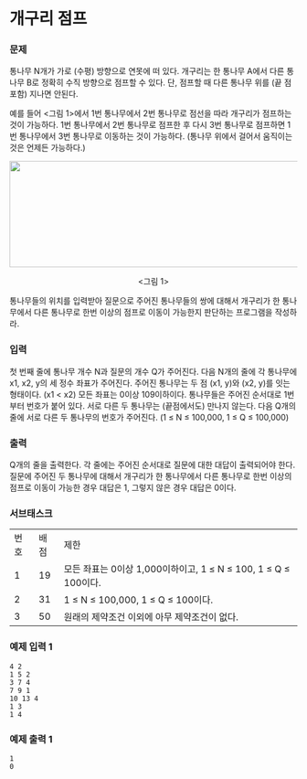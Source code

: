 # 개구리 점프

### 문제

통나무 N개가 가로 (수평) 방향으로 연못에 떠 있다. 개구리는 한 통나무 A에서 다른 통나무 B로 정확히 수직 방향으로 점프할 수 있다. 단, 점프할 때 다른 통나무 위를 (끝 점 포함) 지나면 안된다.

예를 들어 <그림 1>에서 1번 통나무에서 2번 통나무로 점선을 따라 개구리가 점프하는 것이 가능하다. 1번 통나무에서 2번 통나무로 점프한 후 다시 3번 통나무로 점프하면 1번 통나무에서 3번 통나무로 이동하는 것이 가능하다. (통나무 위에서 걸어서 움직이는 것은 언제든 가능하다.)


<p style="text-align: center;"><img alt="" src="https://upload.acmicpc.net/98a76e73-0187-43bb-90f9-435f8055e74f/-/preview/" style="width: 521px; height: 186px;" /></p>

<p style="text-align: center;">&lt;그림 1&gt;</p>


통나무들의 위치를 입력받아 질문으로 주어진 통나무들의 쌍에 대해서 개구리가 한 통나무에서 다른 통나무로 한번 이상의 점프로 이동이 가능한지 판단하는 프로그램을 작성하라.

### 입력

첫 번째 줄에 통나무 개수 N과 질문의 개수 Q가 주어진다. 다음 N개의 줄에 각 통나무에 x1, x2, y의 세 정수 좌표가 주어진다. 주어진 통나무는 두 점 (x1, y)와 (x2, y)를 잇는 형태이다. (x1 < x2) 모든 좌표는 0이상 109이하이다. 통나무들은 주어진 순서대로 1번부터 번호가 붙어 있다. 서로 다른 두 통나무는 (끝점에서도) 만나지 않는다. 다음 Q개의 줄에 서로 다른 두 통나무의 번호가 주어진다. (1 ≤ N ≤ 100,000, 1 ≤ Q ≤ 100,000)

### 출력

Q개의 줄을 출력한다. 각 줄에는 주어진 순서대로 질문에 대한 대답이 출력되어야 한다. 질문에 주어진 두 통나무에 대해서 개구리가 한 통나무에서 다른 통나무로 한번 이상의 점프로 이동이 가능한 경우 대답은 1, 그렇지 않은 경우 대답은 0이다.

### 서브태스크

| | | |
|-|-|-|
|번호|배점|제한|
|1|19|모든 좌표는 0이상 1,000이하이고, 1 ≤ N ≤ 100, 1 ≤ Q ≤ 100이다.|
|2|31|1 ≤ N ≤ 100,000, 1 ≤ Q ≤ 100이다.|
|3|50|원래의 제약조건 이외에 아무 제약조건이 없다.|

### 예제 입력 1 

~~~
4 2
1 5 2
3 7 4
7 9 1
10 13 4
1 3
1 4
~~~

### 예제 출력 1 

~~~
1
0
~~~